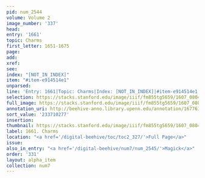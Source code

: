 ```yaml
---
pid: num_2544
volume: Volume 2
image_number: '337'
head:
entry: '1661'
topic: Charms
first_letter: 1651-1675
page:
add:
xref:
see:
index: "[NOT_IN_INDEX]"
item: "#item-e914514e1"
unparsed:
line: 'Entry: 1661|Topic: Charms|Index: [NOT_IN_INDEX]|#item-e914514e1'
selection: https://stacks.stanford.edu/image/iiif/fm855tg5659/1607_0804/373,277,2886,227/full/0/default.jpg
full_image: https://stacks.stanford.edu/image/iiif/fm855tg5659/1607_0804/full/full/0/default.jpg
annotation_uri: http://beehive-anno.library.upenn.edu/annotation/1677611862623
sort_value: '233710277'
insertion:
thumbnail: https://stacks.stanford.edu/image/iiif/fm855tg5659/1607_0804/373,277,600,180/250,/0/default.jpg
label: 1661. Charms
location: "<a href='/digital-beehive/toc/toc2_327/'>Full Page</a>"
issue:
also_in_entry: "<a href='/digital-beehive/num7/num_2545/'>Magick</a>"
order: '331'
layout: alpha_item
collection: num7
---
```


